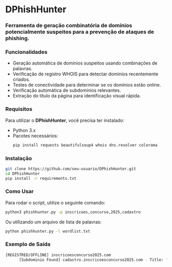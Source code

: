 # DPhishHunter

### Ferramenta de geração combinatória de domínios potencialmente suspeitos para a prevenção de ataques de phishing.

### Funcionalidades
- Geração automática de domínios suspeitos usando combinações de palavras.
- Verificação de registro WHOIS para detectar domínios recentemente criados.
- Testes de conectividade para determinar se os domínios estão online.
- Verificação automática de subdomínios relevantes.
- Extração do título da página para identificação visual rápida.

### Requisitos
Para utilizar o **DPhishHunter**, você precisa ter instalado:
- Python 3.x
- Pacotes necessários:
  ```bash
  pip install requests beautifulsoup4 whois dns.resolver colorama
  ```

### Instalação
```bash
git clone https://github.com/seu-usuario/DPhishHunter.git
cd DPhishHunter
pip install -r requirements.txt
```

### Como Usar
Para rodar o script, utilize o seguinte comando:
```bash
python3 phishhunter.py -p inscricoes,concurso,2025,cadastro
```
Ou utilizando um arquivo de lista de palavras:
```bash
python phishhunter.py -l wordlist.txt
```

### Exemplo de Saída
```bash
[REGISTRED/OFFLINE] inscricoesconcurso2025.com
      [Subdominio Found] cadastro.inscricoesconcurso2025.com - Title: "Página Oficial"
```

